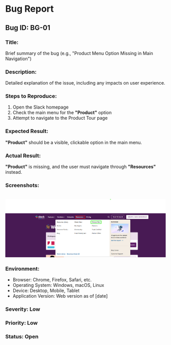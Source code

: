 # Bug Report

## Bug ID: BG-01  

### **Title:**  
Brief summary of the bug (e.g., "Product Menu Option Missing in Main Navigation")  

### **Description:**  
Detailed explanation of the issue, including any impacts on user experience.  

### **Steps to Reproduce:**  
1. Open the Slack homepage  
2. Check the main menu for the **"Product"** option  
3. Attempt to navigate to the Product Tour page

### **Expected Result:**  
**"Product"** should be a visible, clickable option in the main menu. 

### **Actual Result:**  
 **"Product"** is missing, and the user must navigate through **"Resources"** instead. 

### **Screenshots:**  
 <br> ![product](assets/screenshots/TC-01-step-2.png) <br>

### **Environment:**  
- Browser: Chrome, Firefox, Safari, etc.  
- Operating System: Windows, macOS, Linux  
- Device: Desktop, Mobile, Tablet  
- Application Version: Web version as of [date]  

### **Severity:** Low  
### **Priority:** Low  
### **Status:** Open 
